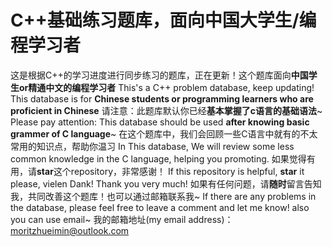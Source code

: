 # C++基础练习题库，面向中国大学生/编程学习者 
这是根据C++的学习进度进行同步练习的题库，正在更新！这个题库面向**中国学生or精通中文的编程学习者**
This's a C++ problem database, keep updating! This database is for **Chinese students or programming learners who are proficient in Chinese**
请注意：此题库默认你已经**基本掌握了c语言的基础语法**~ 
Please pay attention: This database should be used **after knowing basic grammer of C language**~
在这个题库中，我们会回顾一些C语言中就有的不太常用的知识点，帮助你温习
In This database, We will review some less common knowledge in the C language, helping you promoting. 
如果觉得有用，请**star**这个repository，非常感谢！
If this repository is helpful, **star** it please, vielen Dank! Thank you very much!
如果有任何问题，请**随时**留言告知我，共同改善这个题库！也可以通过邮箱联系我~
If there are any problems in the database, please feel free to leave a comment and let me know! also you can use email~
我的邮箱地址(my email address)：moritzhueimin@outlook.com
